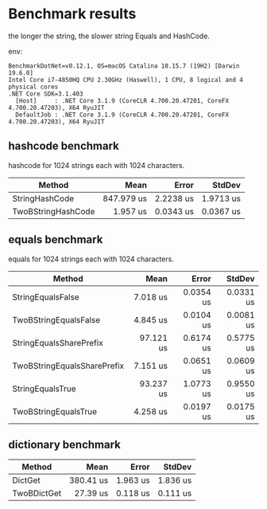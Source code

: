 # Benchmark results
the longer the string, the slower string Equals and HashCode. 

env:

```
BenchmarkDotNet=v0.12.1, OS=macOS Catalina 10.15.7 (19H2) [Darwin 19.6.0]
Intel Core i7-4850HQ CPU 2.30GHz (Haswell), 1 CPU, 8 logical and 4 physical cores
.NET Core SDK=3.1.403
  [Host]     : .NET Core 3.1.9 (CoreCLR 4.700.20.47201, CoreFX 4.700.20.47203), X64 RyuJIT
  DefaultJob : .NET Core 3.1.9 (CoreCLR 4.700.20.47201, CoreFX 4.700.20.47203), X64 RyuJIT
```

## hashcode benchmark
hashcode for 1024 strings each with 1024 characters.

|             Method |       Mean |     Error |    StdDev |
|------------------- |-----------:|----------:|----------:|
|     StringHashCode | 847.979 us | 2.2238 us | 1.9713 us |
| TwoBStringHashCode |   1.957 us | 0.0343 us | 0.0367 us |

## equals benchmark
equals for 1024 strings each with 1024 characters.

|                      Method |      Mean |     Error |    StdDev |
|---------------------------- |----------:|----------:|----------:|
|           StringEqualsFalse |  7.018 us | 0.0354 us | 0.0331 us |
|       TwoBStringEqualsFalse |  4.845 us | 0.0104 us | 0.0081 us |
|     StringEqualsSharePrefix | 97.121 us | 0.6174 us | 0.5775 us |
| TwoBStringEqualsSharePrefix |  7.151 us | 0.0651 us | 0.0609 us |
|            StringEqualsTrue | 93.237 us | 1.0773 us | 0.9550 us |
|        TwoBStringEqualsTrue |  4.258 us | 0.0197 us | 0.0175 us |

## dictionary benchmark

|      Method |      Mean |    Error |   StdDev |
|------------ |----------:|---------:|---------:|
|     DictGet | 380.41 us | 1.963 us | 1.836 us |
| TwoBDictGet |  27.39 us | 0.118 us | 0.111 us |
